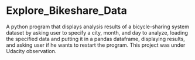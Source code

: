 # Explore_Bikeshare_Data
A python program that displays analysis results of a bicycle-sharing system dataset by asking user to specify a city, month, and day to analyze, loading the specified data and putting it in a pandas dataframe, displaying results, and asking user if he wants to restart the program. This project was under Udacity observation.
